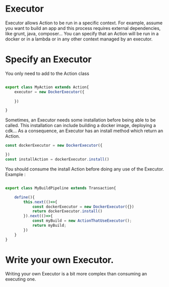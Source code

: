# Executor

Executor allows Action to be run in a specific context. For example, assume you want to build an app and this process requires external dependencies, like grunt, java, composer...
You can specify that an Action will be run in a docker or in a lambda or in any other context managed by an executor.

# Specify an Executor

You only need to add to the Action class

```typescript

export class MyAction extends Action{
    executor = new DockerExecutor({
        
    })

}

```

Sometimes, an Executor needs some installation before being able to be called.
This installation can include building a docker image, deploying a cdk...
As a consequence, an Executor has an install method which return an Action.

```typescript
const dockerExecutor = new DockerExecutor({

})
const installAction = dockerExecutor.install()

```

You should consume the install Action before doing any use of the Executor.
Example : 
```typescript

export class MyBuildPipeline extends Transaction{

    define(){
        this.next(()=>{
            const dockerExecutor = new DockerExecutor({})
            return dockerExecutor.install() 
        }).next(()=>{
            const myBuild = new ActionThatUseExecutor();
            return myBuild;
        })
    }
}
```


# Write your own Executor.

Writing your own Executor is a bit more complex than consuming an executing one.
